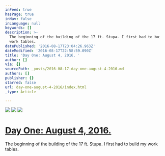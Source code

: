 ```yaml
---
inFeed: true
hasPage: true
inNav: false
inLanguage: null
keywords: []
description: >-
  The beginning of the building of the 17 ft. Stupa. I first had to build my
  work tables.
datePublished: '2016-08-17T23:04:26.963Z'
dateModified: '2016-08-17T22:58:59.090Z'
title: 'Day One: August 4, 2016. '
author: []
via: {}
sourcePath: _posts/2016-08-17-day-one-august-4-2016.md
authors: []
publisher: {}
starred: false
url: day-one-august-4-2016/index.html
_type: Article

---
```

![](https://the-grid-user-content.s3-us-west-2.amazonaws.com/3b5142e8-4949-48df-bd0a-eb9e1e648785.jpg)
![](https://the-grid-user-content.s3-us-west-2.amazonaws.com/0219c96c-0aff-4d3a-97bc-9fc92126ecc8.jpg)
![](https://the-grid-user-content.s3-us-west-2.amazonaws.com/e3f9866c-4539-416a-b908-2f397867c288.jpg)

# [Day One: August 4, 2016\. ][0]

The beginning of the building of the 17 ft. Stupa. I first had to build my work tables.

[0]: null